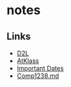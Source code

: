 # notes
## Links
- [D2L](https://learn.georgebrown.ca)
- [AtKlass](https://app.atklass.com)
- [Important Dates](https://www.georgebrown.ca/current-students/important-dates?term=27246&category=131)
- [Comp1238.md](https://github.com/ashkanpzj/notes/blob/main/comp1238.md)
